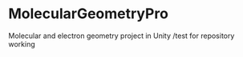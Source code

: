 # MolecularGeometryPro
Molecular and electron geometry project in Unity
/test for repository working
